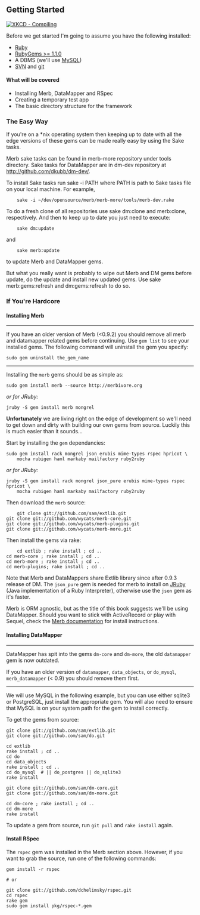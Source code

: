 ## Getting Started

<a href="http://xkcd.com/303/" target="_blank"> <img src="http://imgs.xkcd.com/comics/compiling.png" alt="XKCD - Compiling"> </a>

Before we get started I'm going to assume you have the following installed:

* [Ruby](http://www.ruby-lang.org/) 
* [RubyGems >= 1.1.0](http://www.rubygems.org/)
* A DBMS (we'll use [MySQL](http://mysql.org/))
* [SVN](http://subversion.tigris.org/) and [git](http://git.or.cz/)

#### What will be covered

 * Installing Merb, DataMapper and RSpec
 * Creating a temporary test app
 * The basic directory structure for the framework

### The Easy Way

If you're on a *nix operating system then keeping up to date with all the edge 
versions of these gems can be made really easy by using the Sake tasks.

Merb sake tasks can be found in merb-more repository under tools directory.
Sake tasks for DataMapper are in dm-dev repository at
http://github.com/dkubb/dm-dev/.

To install Sake tasks run sake -i PATH where PATH is path to Sake tasks file
on your local machine. For example,

	 	sake -i ~/dev/opensource/merb/merb-more/tools/merb-dev.rake

To do a fresh clone of all repositories use sake dm:clone and	merb:clone,
respectively. And then to keep up to date you just need to execute:

		sake dm:update

and

		sake merb:update

to update Merb and DataMapper gems.

But what you really want is probably to wipe out Merb and DM gems before update,
do the update and install new updated gems. Use sake merb:gems:refresh and dm:gems:refresh to do so.

### If You're Hardcore

#### Installing Merb
***
If you have an older version of Merb (<0.9.2) you should remove all merb and 
datamapper related gems before continuing. Use `gem list` to see your installed
gems. The following command will uninstall the gem you specify:

    sudo gem uninstall the_gem_name
***
Installing the `merb` gems should be as simple as:
    
    sudo gem install merb --source http://merbivore.org
    
*or for JRuby:*
    
    jruby -S gem install merb mongrel 
    
__Unfortunately__ we are living right on the edge of development so we'll need 
to get down and dirty with building our own gems from source. Luckily this is 
much easier than it sounds... 

Start by installing the `gem` dependancies:

    sudo gem install rack mongrel json erubis mime-types rspec hpricot \
        mocha rubigen haml markaby mailfactory ruby2ruby

*or for JRuby:*

    jruby -S gem install rack mongrel json_pure erubis mime-types rspec hpricot \
        mocha rubigen haml markaby mailfactory ruby2ruby

Then download the `merb` source:

		git clone git://github.com/sam/extlib.git
    git clone git://github.com/wycats/merb-core.git
    git clone git://github.com/wycats/merb-plugins.git
    git clone git://github.com/wycats/merb-more.git

Then install the gems via rake:

		cd extlib ; rake install ; cd ..
   	cd merb-core ; rake install ; cd ..    
    cd merb-more ; rake install ; cd ..
    cd merb-plugins; rake install ; cd ..

Note that Merb and DataMappers share Extlib library since after 0.9.3 release of DM.
The `json_pure` gem is needed for merb to install on [JRuby](http://jruby.codehaus.org/) (Java implementation of a Ruby Interpreter), otherwise use the `json` gem as it's faster.

Merb is ORM agnostic, but as the title of this book suggests we'll be using 
DataMapper. Should you want to stick with ActiveRecord or play with Sequel, 
check the [Merb documentation](http://merb.rubyforge.org/files/README.html) for install instructions.

#### Installing DataMapper

***
DataMapper has spit into the gems `dm-core` and `dm-more`, the old `datamapper` 
gem is now outdated.

If you have an older version of `datamapper`, `data_objects`, or `do_mysql`, 
`merb_datamapper` (< 0.9) you should remove them first.
***

We will use MySQL in the following example, but you can use either sqlite3 or 
PostgreSQL, just install the appropriate gem. You will also need to ensure that 
MySQL is on your system path for the gem to install correctly.

To get the gems from source:


    git clone git://github.com/sam/extlib.git  
    git clone git://github.com/sam/do.git
    
    cd extlib
    rake install ; cd ..
    cd do
    cd data_objects
    rake install ; cd ..
    cd do_mysql  # || do_postgres || do_sqlite3
    rake install

    git clone git://github.com/sam/dm-core.git
    git clone git://github.com/sam/dm-more.git

    cd dm-core ; rake install ; cd ..
    cd dm-more
    rake install
    
To update a gem from source, run `git pull` and `rake install` again.

#### Install RSpec

The `rspec` gem was installed in the Merb section above. However, if you want 
to grab the source, run one of the following commands:

    gem install -r rspec
    
    # or
    
    git clone git://github.com/dchelimsky/rspec.git
    cd rspec
    rake gem
    sudo gem install pkg/rspec-*.gem

